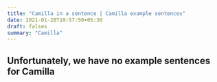 ```yaml
---
title: "Camilla in a sentence | Camilla example sentences"
date: 2021-01-20T19:57:50+05:30
draft: falses
summary: "Camilla"
---
```

## Unfortunately, we have no example sentences for Camilla                 
